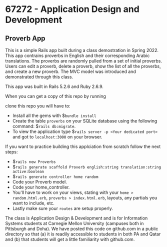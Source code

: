 # 67272 - Application Design and Development
## Proverb App 

This is a simple Rails app built during a class demostration in Spring 2022. This app contrains proverbs in English and their corresponding Arabic translations. The proverbs are randomly pulled from a set of initial proverbs. Users can edit a proverb, delete a proverb, show the list of all the proverbs, and create a new proverb. The MVC model was introduced and demonstrated through this class. 

This app was built in Rails 5.2.6 and Ruby 2.6.9.

When you can get a copy of this repo by running 

 clone this repo you will have to:

- Install all the gems with $`bundle install`
- Create the table `proverbs` on your SQLite database using the following command: $`rails db:migrate`.
- To view the application type $`rails server -p <Your dedicated port>` and got to `localhost:3000` on your browser.

If you want to practice building this applciation from scratch follow the next steps:
- $`rails new Proverbs`
- $`rails generate scaffold Proverb english:string translation:string active:boolean`
- $`rails generate controller home random`
- Code your Proverb model.
- Code your home_controller.
- You'll have to work on your views, stating with your `home > random.html.erb`, `proverbs > index.html.erb`, layouts, any partials you want to include, etc.
- Lastly make sure your `routes` are setup properly.


The class is Application Design & Development and is for Information Systems students at Carnegie Mellon University (campuses both in Pittsburgh and Doha). We have posted this code on github.com in a public directory so that (a) it is readily accessible to students in both PA and Qatar and (b) that students will get a little familiarity with github.com.

